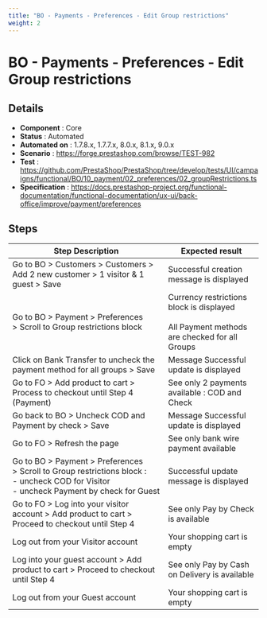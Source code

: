 ```yaml
---
title: "BO - Payments - Preferences - Edit Group restrictions"
weight: 2
---
```


# BO - Payments - Preferences - Edit Group restrictions
## Details
* **Component** : Core
* **Status** : Automated
* **Automated on** : 1.7.8.x, 1.7.7.x, 8.0.x, 8.1.x, 9.0.x
* **Scenario** : https://forge.prestashop.com/browse/TEST-982
* **Test** : https://github.com/PrestaShop/PrestaShop/tree/develop/tests/UI/campaigns/functional/BO/10_payment/02_preferences/02_groupRestrictions.ts
* **Specification** : https://docs.prestashop-project.org/functional-documentation/functional-documentation/ux-ui/back-office/improve/payment/preferences

## Steps
| Step Description | Expected result |
| ----- | ----- |
| Go to BO > Customers > Customers > Add 2 new customer > 1 visitor & 1 guest > Save | Successful creation message is displayed |
| Go to BO > Payment > Preferences > Scroll to Group restrictions block | Currency restrictions block is displayed<br><br>All Payment methods are checked for all Groups |
| Click on Bank Transfer to uncheck the payment method for all groups > Save | Message Successful update is displayed |
| Go to FO > Add product to cart > Process to checkout until Step 4 (Payment) | See only 2 payments available : COD and Check |
| Go back to BO > Uncheck COD and Payment by check > Save | Message Successful update is displayed |
| Go to FO > Refresh the page | See only bank wire payment available |
| Go to BO > Payment > Preferences > Scroll to Group restrictions block :<br>- uncheck COD for Visitor<br>- uncheck Payment by check for Guest | Successful update message is displayed |
| Go to FO > Log into your visitor account > Add product to cart > Proceed to checkout until Step 4 | See only Pay by Check is available |
| Log out from your Visitor account | Your shopping cart is empty |
| Log into your guest account > Add product to cart > Proceed to checkout until Step 4 | See only Pay by Cash on Delivery is available |
| Log out from your Guest account | Your shopping cart is empty |
